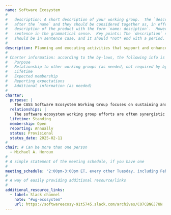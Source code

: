 ```yaml
---
name: Software Ecosystem
#
#   description: A short description of your working group.  The `description` is always shown immediately 
#   after the `name` and they should be considered together as, in effect constructing a sentence-length 
#   description of the product with the form `name: desciption`.  However it does not need to be a complete 
#   sentence in the grammatical sense.  Key points: The `description` should *not* repeat the `name`, it 
#   should be in sentence case, and it should *not* end with a period.
# 
description: Planning and executing activities that support and enhance holistic collaboration across the breadth of the CASS community member organizations to sustain and advance our software libraries and tools usage as a curated portfolio
#
# Charter information: according to the by-laws, the following info is expected:
#   Purpose
#   Relationship to other working groups (as needed, not required by by-laws)
#   Lifetime
#   Expected membership
#   Reporting expectations
#   Additional information (as needed)
#
charter:
  purpose: |
    The CASS Software Ecosystem Working Group focuses on sustaining and improving collaboration across CASS community, promoting activities in support of the scientific software ecosystem.  Our efforts include promoting a curated portfolio of independently-developed, interoperable, and interchangeable libraries and tools that enable the development and use of application codes in the pursuit of scientific discovery.  We interpret the opportunities broadly to include community development, outreach, best practices in adopting and using the software portfolio, and more.
  relationships: |
    The software ecosystem working group efforts are often synergistic with the Software Integration, Impact Framework and User-Developer Experience (UDX) working groups.
  lifetime: Standing
  membership: Open
  reporting: Annually
  status: Provisional
  status_date: 2025-02-11
#
chair: # Can be more than one person
  - Michael A. Heroux
#
# A simple statement of the meeting schedule, if you have one
#
meeting_schedule: "2:00pm-3:00pm ET, every other Tuesday, including Feb 11, 2025"
#
# A way of easily providing additional resource/links
#
additional_resource_links:
  - label: Slack channel
    note: "#wg-ecosystem"
    url: https://softwareecosy-91t5745.slack.com/archives/C07CBNGJ7UN
---
```

